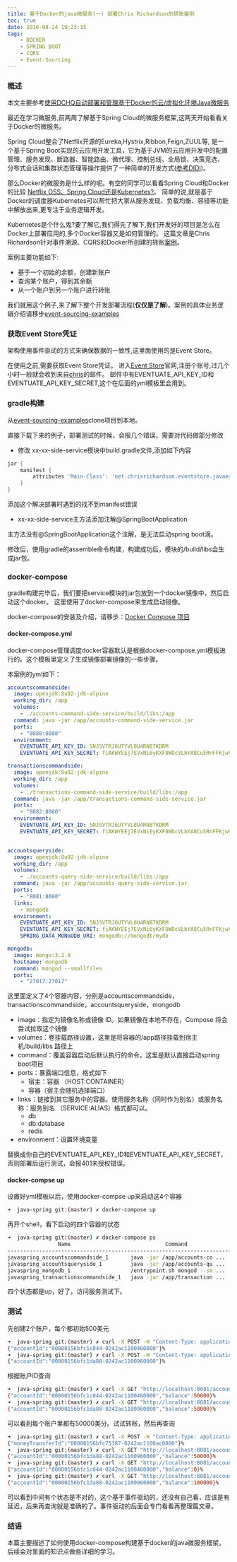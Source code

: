 ```yaml
---
title: 基于Docker的java微服务(一) 部署Chris Richardson的转账案例
toc: true
date: 2016-08-24 19:23:15
tags: 
    - DOCKER
    - SPRING BOOT 
    - CQRS
    - Event-Sourcing
---
```


### 概述

本文主要参考[使用DCHQ自动部署和管理基于Docker的云/虚拟化环境Java微服务](http://www.infoq.com/cn/articles/Automate-Docker-Cloud-Java-Microservice-Deployment-with-DCHQ)

最近在学习微服务,前两周了解基于Spring Cloud的微服务框架,这两天开始看看关于Docker的微服务。

Spring Cloud整合了Netflix开源的Eureka,Hystrix,Ribbon,Feign,ZUUL等,
是一个基于Spring Boot实现的云应用开发工具，它为基于JVM的云应用开发中的配置管理、服务发现、断路器、智能路由、微代理、控制总线、全局锁、决策竞选、
分布式会话和集群状态管理等操作提供了一种简单的开发方式([参考DIDI](http://blog.didispace.com/springcloud1/))。

那么Docker的微服务是什么样的呢。有空的同学可以看看Spring Cloud和Docker的比较
[Netflix OSS、Spring Cloud还是Kubernetes?](http://www.infoq.com/cn/articles/netflix-oss-spring-cloud-kubernetes?utm_campaign=rightbar_v2&utm_source=infoq&utm_medium=articles_link&utm_content=link_text)。
简单的说,就是基于Docker的调度器Kubernetes可以帮忙把大家从服务发现、负载均衡、容错等功能中解放出来,更专注于业务逻辑开发。

Kubernetes是个什么鬼?要了解它,我们得先了解下,我们开发好的项目是怎么在Docker上部署应用的,多个Docker容器又是如何管理的。
这篇文章是Chris Richardson针对事件溯源、CQRS和Docker所创建的转账[案例](https://github.com/cer/event-sourcing-examples)。

案例主要功能如下:

- 基于一个初始的余额，创建新账户
- 查询某个账户，得到其余额
- 从一个账户到另一个账户进行转账

我们就用这个例子,来了解下整个开发部署流程(**仅仅是了解**)。案例的具体业务逻辑介绍请移步[event-sourcing-examples](https://github.com/cer/event-sourcing-examples)

### 获取Event Store凭证

架构使用事件驱动的方式来确保数据的一致性,这里面使用的是Event Store。

在使用之前,需要获取Event Store凭证。
进入[Event Store](http://eventuate.io/)官网,注册个账号,过几个小时一般就会收到来自[chris](chris@chrisrichardson.net)的邮件。
邮件中有EVENTUATE_API_KEY_ID和EVENTUATE_API_KEY_SECRET,这个在后面的yml模板里会用到。

### gradle构建

从[event-sourcing-examples](https://github.com/cer/event-sourcing-examples)clone项目到本地。
 
直接下载下来的例子，部署测试的时候，会报几个错误，需要对代码做部分修改

- 修改 xx-xx-side-service模块中build.gradle文件,添加如下内容
```gradle
jar {
    manifest {
        attributes 'Main-Class': 'net.chrisrichardson.eventstore.javaexamples.banking.web.main.XxxxSideServiceMain'
    }
}
```
添加这个解决部署时遇到的找不到manifest错误

- xx-xx-side-service主方法添加注解@SpringBootApplication

主方法没有@SpringBootApplication这个注解，是无法启动spring boot滴。

修改后，使用gradle的assemble命令构建，构建成功后，模块的/build/libs会生成jar包。

### docker-compose
gradle构建完毕后，我们要把service模块的jar包放到一个docker镜像中，然后启动这个docker。
这里使用了docker-compose来生成启动镜像。

docker-compose的安装及介绍，请移步：[Docker Compose 项目](https://yeasy.gitbooks.io/docker_practice/content/compose/)

#### docker-compose.yml
docker-compose管理调度docker容器默认是根据docker-compose.yml模板进行的。这个模板里定义了生成镜像部署镜像的一些步骤。

本案例的yml如下：

```yml
accountscommandside:
  image: openjdk:8u92-jdk-alpine
  working_dir: /app
  volumes:
    - ./accounts-command-side-service/build/libs:/app
  command: java -jar /app/accounts-command-side-service.jar
  ports:
    - "8080:8080"
  environment:
    EVENTUATE_API_KEY_ID: 5NJSVTRJ6UTYVL8U4RN8TKDRM
    EVENTUATE_API_KEY_SECRET: fiAKWYEEj7EVxNi6yKXF8WDcVLbYA8Cu5RnFFKjwVOw

transactionscommandside:
  image: openjdk:8u92-jdk-alpine
  working_dir: /app
  volumes:
    - ./transactions-command-side-service/build/libs:/app
  command: java -jar /app/transactions-command-side-service.jar
  ports:
    - "8082:8080"
  environment:
    EVENTUATE_API_KEY_ID: 5NJSVTRJ6UTYVL8U4RN8TKDRM
    EVENTUATE_API_KEY_SECRET: fiAKWYEEj7EVxNi6yKXF8WDcVLbYA8Cu5RnFFKjwVOw


accountsqueryside:
  image: openjdk:8u92-jdk-alpine
  working_dir: /app
  volumes:
    - ./accounts-query-side-service/build/libs:/app
  command: java -jar /app/accounts-query-side-service.jar
  ports:
    - "8081:8080"
  links:
    - mongodb
  environment:
    EVENTUATE_API_KEY_ID: 5NJSVTRJ6UTYVL8U4RN8TKDRM
    EVENTUATE_API_KEY_SECRET: fiAKWYEEj7EVxNi6yKXF8WDcVLbYA8Cu5RnFFKjwVOw
    SPRING_DATA_MONGODB_URI: mongodb://mongodb/mydb

mongodb:
  image: mongo:3.2.9
  hostname: mongodb
  command: mongod --smallfiles
  ports:
    - "27017:27017"
```

这里面定义了4个容器内容，分别是accountscommandside，transactionscommandside，accountsqueryside，mongodb

- image：指定为镜像名称或镜像 ID。如果镜像在本地不存在，Compose 将会尝试拉取这个镜像
- volumes：卷挂载路径设置，这里是将容器的/app路径挂载到宿主机/build/libs 路径上
- command：覆盖容器启动后默认执行的命令，这里是默认直接启动spring boot项目
- ports：暴露端口信息，格式如下
    - 宿主：容器 （HOST:CONTAINER）
    - 容器（宿主会随机选择端口）
- links：链接到其它服务中的容器。使用服务名称（同时作为别名）或服务名称：服务别名 （SERVICE:ALIAS）格式都可以。 
    - db
    - db:database
    - redis
- environment：设置环境变量

替换成你自己的EVENTUATE_API_KEY_ID和EVENTUATE_API_KEY_SECRET，否则部署后运行测试，会报401未授权错误。

#### docker-compse up

设置好yml模板以后，使用docker-compse up来启动这4个容器

```bash
➜  java-spring git:(master) ✗ docker-compose up
```

再开个shell，看下启动的四个容器的状态

```bash
➜  java-spring git:(master) ✗ docker-compose ps
                Name                              Command               State            Ports
--------------------------------------------------------------------------------------------------------
javaspring_accountscommandside_1       java -jar /app/accounts-co ...   Up      0.0.0.0:8080->8080/tcp
javaspring_accountsqueryside_1         java -jar /app/accounts-qu ...   Up      0.0.0.0:8081->8080/tcp
javaspring_mongodb_1                   /entrypoint.sh mongod --sm ...   Up      0.0.0.0:27017->27017/tcp
javaspring_transactionscommandside_1   java -jar /app/transaction ...   Up      0.0.0.0:8082->8080/tcp
```
四个状态都是up，好了，访问服务测试下。

### 测试 

先创建2个账户，每个都初始500美元
```bash
➜  java-spring git:(master) ✗ curl -X POST -H "Content-Type: application/json" -H "Cache-Control: no-cache" -d '{"initialBalance": 500}' "http://localhost:8080/accounts"
{"accountId":"00000156bfc1c044-0242ac1100460000"}%                                                                            
➜  java-spring git:(master) ✗ curl -X POST -H "Content-Type: application/json" -H "Cache-Control: no-cache" -d '{"initialBalance": 500}' "http://localhost:8080/accounts"
{"accountId":"00000156bfc1da88-0242ac1100960000"}%                                                                                                       
```

根据账户ID查询
```bash
➜  java-spring git:(master) ✗ curl -X GET "http://localhost:8081/accounts/00000156bfc1c044-0242ac1100460000"
{"accountId":"00000156bfc1c044-0242ac1100460000","balance":50000}%                                                        
➜  java-spring git:(master) ✗ curl -X GET "http://localhost:8081/accounts/00000156bfc1da88-0242ac1100960000"
{"accountId":"00000156bfc1da88-0242ac1100960000","balance":50000}%
```

可以看到每个账户里都有50000美分。试试转账，然后再查询
```bash
➜  java-spring git:(master) ✗ curl -X POST -H "Content-Type: application/json" -d '{"fromAccountId" : "00000156bfc1c044-0242ac1100460000", "toAccountId" : "00000156bfc1da88-0242ac1100960000", "amount" : 500}' "http://localhost:8082/transfers"
{"moneyTransferId":"00000156bfc75387-0242ac1100ac0000"}%                                                                                                                                                    
➜  java-spring git:(master) ✗ curl -X GET "http://localhost:8081/accounts/00000156bfc1da88-0242ac1100960000"
{"accountId":"00000156bfc1da88-0242ac1100960000","balance":50000}%                                                                                                                                          
➜  java-spring git:(master) ✗ curl -X GET "http://localhost:8081/accounts/00000156bfc1c044-0242ac1100460000"
{"accountId":"00000156bfc1c044-0242ac1100460000","balance":0}%                                                                                                                                              
➜  java-spring git:(master) ✗ curl -X GET "http://localhost:8081/accounts/00000156bfc1da88-0242ac1100960000"
{"accountId":"00000156bfc1da88-0242ac1100960000","balance":100000}%
```

可以看到中间有个状态是不对的，这个基于事件驱动的，还没有自己看，应该是有延迟，后来再查询就是准确的了。事件驱动的后面会专门看看再整理篇文章。

### 结语

本篇主要描述了如何使用docker-compose构建基于docker的java微服务框架。后续会对里面的知识点做些详细的学习。




